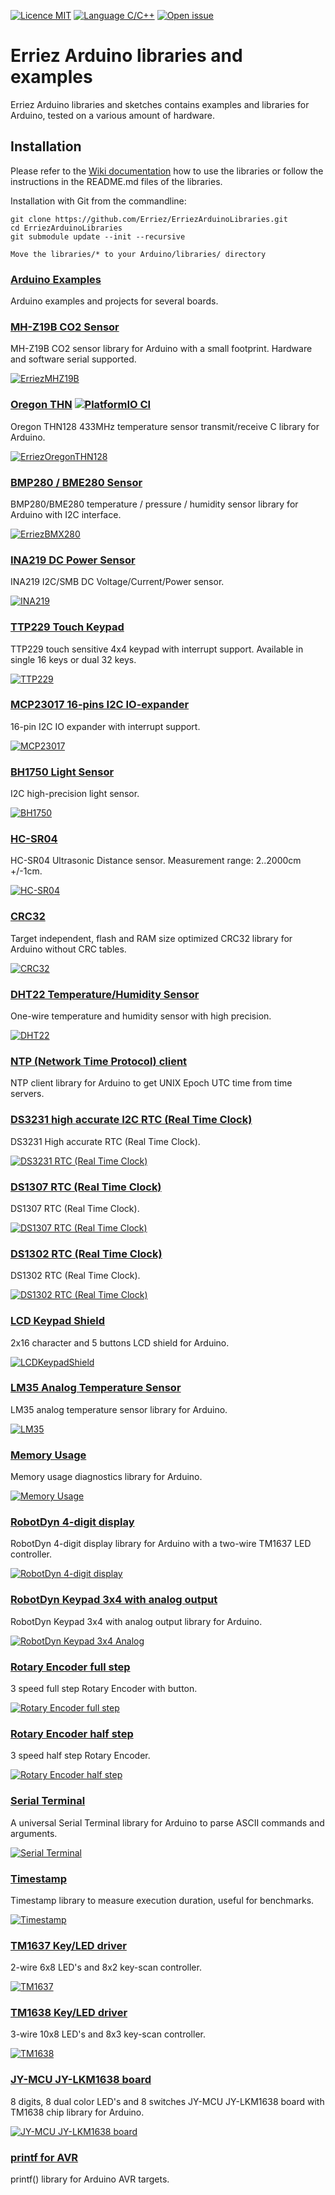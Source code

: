 [![Licence MIT](https://img.shields.io/badge/license-MIT-green)](https://github.com/Erriez/ErriezArduinoLibraries/blob/master/LICENSE)
[![Language C/C++](https://img.shields.io/badge/language-C%2FC%2B%2B-informational)](https://github.com/Erriez/ErriezArduinoLibraries)
[![Open issue](https://shields.io/github/issues-raw/Erriez/ErriezArduinoLibraries)](https://github.com/Erriez/ErriezArduinoLibraries/issues)

# Erriez Arduino libraries and examples

Erriez Arduino libraries and sketches contains examples and libraries for Arduino, tested on a various amount of hardware.


## Installation

Please refer to the [Wiki documentation](https://github.com/Erriez/ErriezArduinoLibraries/wiki) how to use the libraries or follow the instructions in the README.md files of the libraries.

Installation with Git from the commandline:
```
git clone https://github.com/Erriez/ErriezArduinoLibraries.git
cd ErriezArduinoLibraries
git submodule update --init --recursive

Move the libraries/* to your Arduino/libraries/ directory
```


### [Arduino Examples](https://github.com/Erriez/ErriezArduinoExamples)

Arduino examples and projects for several boards.


### [MH-Z19B CO2 Sensor](https://github.com/Erriez/ErriezMHZ19B)

MH-Z19B CO2 sensor library for Arduino with a small footprint. Hardware and software serial supported.

[![ErriezMHZ19B](https://raw.githubusercontent.com/Erriez/ErriezMHZ19B/master/extras/MHZ19B.png)](https://github.com/Erriez/ErriezMHZ19B)


### [Oregon THN](https://github.com/Erriez/ErriezOregonTHN128) [![PlatformIO CI](https://github.com/Erriez/ErriezOregonTHN128/actions/workflows/actions.yml/badge.svg)](https://github.com/Erriez/ErriezOregonTHN128/actions/workflows/actions.yml)

Oregon THN128 433MHz temperature sensor transmit/receive C library for Arduino.

[![ErriezOregonTHN128](https://raw.githubusercontent.com/Erriez/ErriezOregonTHN128/master/extras/OregonTHN128.png)](https://github.com/Erriez/ErriezOregonTHN128)


### [BMP280 / BME280 Sensor](https://github.com/Erriez/ErriezBMX280)

BMP280/BME280 temperature / pressure / humidity sensor library for Arduino with I2C interface.

[![ErriezBMX280](https://raw.githubusercontent.com/Erriez/ErriezBMX280/master/extras/BMX280.png)](https://github.com/Erriez/ErriezBMX280)


### [INA219 DC Power Sensor](https://github.com/Erriez/ErriezINA219)

INA219 I2C/SMB DC Voltage/Current/Power sensor.

[![INA219](https://raw.githubusercontent.com/Erriez/ErriezINA219/master/extras/INA219.png)](https://github.com/Erriez/ErriezINA219)


### [TTP229 Touch Keypad](https://github.com/Erriez/ErriezTTP229TouchKeypad)

TTP229 touch sensitive 4x4 keypad with interrupt support. Available in single 16 keys or dual 32 keys.

[![TTP229](https://raw.githubusercontent.com/Erriez/ErriezTTP229TouchKeypad/master/extras/TTP229TouchKeypad4x4.png)](https://github.com/Erriez/ErriezTTP229TouchKeypad)


### [MCP23017 16-pins I2C IO-expander](https://github.com/Erriez/ErriezMCP23017)

16-pin I2C IO expander with interrupt support.

[![MCP23017](https://raw.githubusercontent.com/Erriez/ErriezMCP23017/master/extras/MCP23017-pins.png)](https://github.com/Erriez/ErriezMCP23017)


### [BH1750 Light Sensor](https://github.com/Erriez/ErriezBH1750)

I2C high-precision light sensor.

[![BH1750](https://raw.githubusercontent.com/Erriez/ErriezBH1750/master/extras/BH1750.png)](https://github.com/Erriez/ErriezBH1750)


### [HC-SR04](https://github.com/Erriez/ErriezHCSR04)

HC-SR04 Ultrasonic Distance sensor. Measurement range: 2..2000cm +/-1cm.

[![HC-SR04](https://raw.githubusercontent.com/Erriez/ErriezHCSR04/master/extras/HC-SR04.png)](https://github.com/Erriez/ErriezHCSR04)


### [CRC32](https://github.com/Erriez/ErriezCRC32)

Target independent, flash and RAM size optimized CRC32 library for Arduino without CRC tables.

[![CRC32](https://raw.githubusercontent.com/Erriez/ErriezCRC32/master/extras/CRC32.png)](https://github.com/Erriez/ErriezCRC32)


### [DHT22 Temperature/Humidity Sensor](https://github.com/Erriez/ErriezDHT22)

One-wire temperature and humidity sensor with high precision.

[![DHT22](https://raw.githubusercontent.com/Erriez/ErriezDHT22/master/extras/AM2302_DHT22_sensor.png)](https://github.com/Erriez/ErriezDHT22)


### [NTP (Network Time Protocol) client](https://github.com/Erriez/ErriezNTPClient)

NTP client library for Arduino to get UNIX Epoch UTC time from time servers.


### [DS3231 high accurate I2C RTC (Real Time Clock)](https://github.com/Erriez/ErriezDS3231)

DS3231 High accurate RTC (Real Time Clock).

[![DS3231 RTC (Real Time Clock)](https://raw.githubusercontent.com/Erriez/ErriezDS3231/master/extras/DS3231.png)](https://github.com/Erriez/ErriezDS3231)


### [DS1307 RTC (Real Time Clock)](https://github.com/Erriez/ErriezDS1307)

DS1307 RTC (Real Time Clock).

[![DS1307 RTC (Real Time Clock)](https://raw.githubusercontent.com/Erriez/ErriezDS1307/master/extras/DS1307.png)](https://github.com/Erriez/ErriezDS1302)


### [DS1302 RTC (Real Time Clock)](https://github.com/Erriez/ErriezDS1302)

DS1302 RTC (Real Time Clock).

[![DS1302 RTC (Real Time Clock)](https://raw.githubusercontent.com/Erriez/ErriezDS1302/master/extras/DS1302.png)](https://github.com/Erriez/ErriezDS1302)


### [LCD Keypad Shield](https://github.com/Erriez/ErriezLCDKeypadShield)

2x16 character and 5 buttons LCD shield for Arduino.

[![LCDKeypadShield](https://raw.githubusercontent.com/Erriez/ErriezLCDKeypadShield/master/extras/LCDKeypadShield_board.png)](https://github.com/Erriez/ErriezLCDKeypadShield)


### [LM35 Analog Temperature Sensor](https://github.com/Erriez/ErriezLM35)

LM35 analog temperature sensor library for Arduino.

[![LM35](https://raw.githubusercontent.com/Erriez/ErriezLM35/master/extras/LM35_pins.png)](https://github.com/Erriez/ErriezLM35)


### [Memory Usage](https://github.com/Erriez/ErriezMemoryUsage)

Memory usage diagnostics library for Arduino.

[![Memory Usage](https://raw.githubusercontent.com/Erriez/ErriezMemoryUsage/master/extras/ErriezMemoryUsage.png)](https://github.com/Erriez/ErriezMemoryUsage)


### [RobotDyn 4-digit display](https://github.com/Erriez/ErriezRobotDyn4DigitDisplay)

RobotDyn 4-digit display library for Arduino with a two-wire TM1637 LED controller.

[![RobotDyn 4-digit display](https://raw.githubusercontent.com/Erriez/ErriezRobotDyn4DigitDisplay/master/extras/ErriezRobotDyn4DigitDisplay.png)](https://github.com/Erriez/ErriezRobotDyn4DigitDisplay)


### [RobotDyn Keypad 3x4 with analog output](https://github.com/Erriez/ErriezRobotDynKeypad3x4Analog)

RobotDyn Keypad 3x4 with analog output library for Arduino.

[![RobotDyn Keypad 3x4 Analog](https://raw.githubusercontent.com/Erriez/ErriezRobotDynKeypad3x4Analog/master/extras/RobotDynKeypad3x4Analog.png)](https://github.com/Erriez/ErriezRobotDynKeypad3x4Analog)


### [Rotary Encoder full step](https://github.com/Erriez/ErriezRotaryEncoderFullStep)

3 speed full step Rotary Encoder with button.

[![Rotary Encoder full step](https://raw.githubusercontent.com/Erriez/ErriezRotaryEncoderFullStep/master/extras/RotaryEncoder.png)](https://github.com/Erriez/ErriezRotaryEncoderFullStep)


### [Rotary Encoder half step](https://github.com/Erriez/ErriezRotaryEncoderHalfStep)

3 speed half step Rotary Encoder.

[![Rotary Encoder half step](https://raw.githubusercontent.com/Erriez/ErriezRotaryEncoderHalfStep/master/extras/RotaryEncoder.png)](https://github.com/Erriez/ErriezRotaryEncoderHalfStep)


### [Serial Terminal](https://github.com/Erriez/ErriezSerialTerminal)

A universal Serial Terminal library for Arduino to parse ASCII commands and arguments.

[![Serial Terminal](https://raw.githubusercontent.com/Erriez/ErriezSerialTerminal/master/extras/ScreenshotSerialTerminal.png)](https://github.com/Erriez/ErriezSerialTerminal)


### [Timestamp](https://github.com/Erriez/ErriezTimestamp)

Timestamp library to measure execution duration, useful for benchmarks.

[![Timestamp](https://raw.githubusercontent.com/Erriez/ErriezTimestamp/master/extras/timestamp.png)](https://github.com/Erriez/ErriezTimestamp)


### [TM1637 Key/LED driver](https://github.com/Erriez/ErriezTM1637)

2-wire 6x8 LED's and 8x2 key-scan controller.

[![TM1637](https://raw.githubusercontent.com/Erriez/ErriezTM1637/master/extras/TM1637_pins.jpg)](https://github.com/Erriez/ErriezTM1637)


### [TM1638 Key/LED driver](https://github.com/Erriez/ErriezTM1638)

3-wire 10x8 LED's and 8x3 key-scan controller.

[![TM1638](https://raw.githubusercontent.com/Erriez/ErriezTM1638/master/extras/TM1638_pins.jpg)](https://github.com/Erriez/ErriezTM1638)


### [JY-MCU JY-LKM1638 board](https://github.com/Erriez/ErriezLKM1638)

8 digits, 8 dual color LED's and 8 switches JY-MCU JY-LKM1638 board with TM1638 chip library for Arduino.

[![JY-MCU JY-LKM1638 board](https://raw.githubusercontent.com/Erriez/ErriezLKM1638/master/extras/LKM1638_board.jpg)](https://github.com/Erriez/ErriezLKM1638)


### [printf for AVR](https://github.com/Erriez/ErriezPrintf)

printf() library for Arduino AVR targets.

